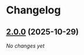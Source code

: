 # Changelog


## [2.0.0](https://github.com/ghaschel/commitzen-poc/compare/v1.3.0...v2.0.0) (2025-10-29)

*No changes yet*

